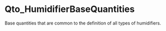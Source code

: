 # Qto_HumidifierBaseQuantities

Base quantities that are common to the definition of all types of humidifiers.
<!-- end of short definition -->

